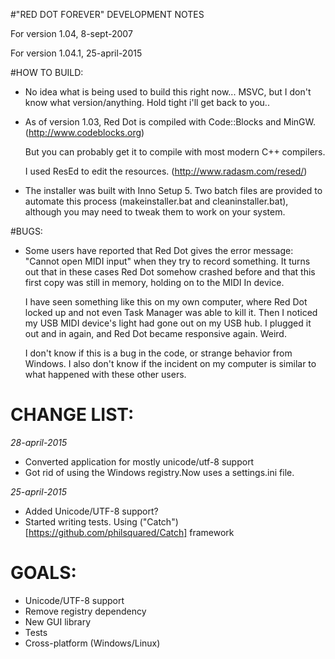 
#"RED DOT FOREVER" DEVELOPMENT NOTES

For version 1.04, 8-sept-2007

For version 1.04.1, 25-april-2015


#HOW TO BUILD:

- 	No idea what is being used to build this right now... MSVC, but I don't
	know what version/anything. Hold tight i'll get back to you..

-	As of version 1.03, Red Dot is compiled with Code::Blocks and MinGW.
	(http://www.codeblocks.org)

	But you can probably get it to compile with most modern C++ compilers.

	I used ResEd to edit the resources. (http://www.radasm.com/resed/)

-	The installer was built with Inno Setup 5. Two batch files are provided to
	automate this process (makeinstaller.bat and cleaninstaller.bat), although
	you may need to tweak them to work on your system.


#BUGS:

-	Some users have reported that Red Dot gives the error message: "Cannot open
	MIDI input" when they try to record something. It turns out that in these
	cases Red Dot somehow crashed before and that this first copy was still in
	memory, holding on to the MIDI In device.

	I have seen something like this on my own computer, where Red Dot locked up
	and not even Task Manager was able to kill it. Then I noticed my USB MIDI
	device's light had gone out on my USB hub. I plugged it out and in again,
	and Red Dot became responsive again. Weird.

	I don't know if this is a bug in the code, or strange behavior from Windows.
	I also don't know if the incident on my computer is similar to what happened
	with these other users.

# CHANGE LIST:
_28-april-2015_

-	Converted application for mostly unicode/utf-8 support
-	Got rid of using the Windows registry.Now uses a settings.ini file.

_25-april-2015_

- 	Added Unicode/UTF-8 support?
- 	Started writing tests. Using ("Catch")[https://github.com/philsquared/Catch] framework

# GOALS:

-	Unicode/UTF-8 support
-	Remove registry dependency
-	New GUI library
-	Tests
-	Cross-platform (Windows/Linux)